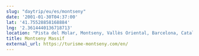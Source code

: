 ```yaml
---
slug: "daytrip/eu/es/montseny"
date: '2001-01-30T04:37:00'
lat: '41.75528858168884'
lng: '2.3614440136718713'
location: "Pista del Molar, Montseny, Vallès Oriental, Barcelona, Catalunya, 08469, España"
title: Montseny Massif
external_url: https://turisme-montseny.com/en/
---
```



